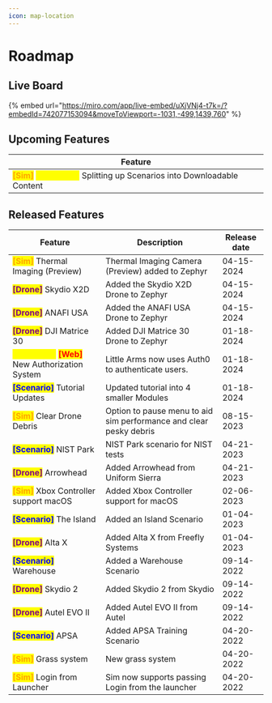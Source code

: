 ```yaml
---
icon: map-location
---
```


# Roadmap

## Live Board

{% embed url="https://miro.com/app/live-embed/uXjVNj4-t7k=/?embedId=742077153094&moveToViewport=-1031,-499,1439,760" %}

## Upcoming Features

| Feature                                                                                                                                                    |
| ---------------------------------------------------------------------------------------------------------------------------------------------------------- |
| <mark style="color:orange;">**\[Sim]**</mark>**&#x20;**<mark style="color:yellow;">**\[Launcher]**</mark> Splitting up Scenarios into Downloadable Content |

## Released Features

| Feature                                                                                                                | Description                                                        | Release date |
| ---------------------------------------------------------------------------------------------------------------------- | ------------------------------------------------------------------ | ------------ |
| <mark style="color:orange;">**\[Sim]**</mark> Thermal Imaging (Preview)                                                | Thermal Imaging Camera (Preview) added to Zephyr                   | 04-15-2024   |
| <mark style="color:purple;">**\[Drone]**</mark> Skydio X2D                                                             | Added the Skydio X2D Drone to Zephyr                               | 04-15-2024   |
| <mark style="color:purple;">**\[Drone]**</mark> ANAFI USA                                                              | Added the ANAFI USA Drone to Zephyr                                | 04-15-2024   |
| <mark style="color:purple;">**\[Drone]**</mark> DJI Matrice 30                                                         | Added DJI Matrice 30 Drone to Zephyr                               | 01-18-2024   |
| <mark style="color:yellow;">**\[Launcher]**</mark> <mark style="color:red;">**\[Web]**</mark> New Authorization System | Little Arms now uses Auth0 to authenticate users.                  | 01-18-2024   |
| <mark style="color:blue;">**\[Scenario]**</mark> Tutorial Updates                                                      | Updated tutorial into 4 smaller Modules                            | 01-18-2024   |
|  <mark style="color:orange;">**\[Sim]**</mark> Clear Drone Debris                                                      | Option to pause menu to aid sim performance and clear pesky debris | 08-15-2023   |
| <mark style="color:blue;">**\[Scenario]**</mark> NIST Park                                                             | NIST Park scenario for NIST tests                                  | 04-21-2023   |
| <mark style="color:purple;">**\[Drone]**</mark> Arrowhead                                                              | Added Arrowhead from Uniform Sierra                                | 04-21-2023   |
| <mark style="color:orange;">**\[Sim]**</mark> Xbox Controller support macOS                                            | Added Xbox Controller support for macOS                            | 02-06-2023   |
| <mark style="color:blue;">**\[Scenario]**</mark> The Island                                                            | Added an Island Scenario                                           | 01-04-2023   |
| <mark style="color:purple;">**\[Drone]**</mark> Alta X                                                                 | Added Alta X from Freefly Systems                                  | 01-04-2023   |
| <mark style="color:blue;">**\[Scenario]**</mark> Warehouse                                                             | Added a Warehouse Scenario                                         | 09-14-2022   |
| <mark style="color:purple;">**\[Drone]**</mark> Skydio 2                                                               | Added Skydio 2 from Skydio                                         | 09-14-2022   |
| <mark style="color:purple;">**\[Drone]**</mark> Autel EVO II                                                           | Added Autel EVO II from Autel                                      | 09-14-2022   |
| <mark style="color:blue;">**\[Scenario]**</mark> APSA                                                                  | Added APSA Training Scenario                                       | 04-20-2022   |
| <mark style="color:orange;">**\[Sim]**</mark> Grass system                                                             | New grass system                                                   | 04-20-2022   |
| <mark style="color:orange;">**\[Sim]**</mark> Login from Launcher                                                      | Sim now supports passing Login from the launcher                   | 04-20-2022   |
